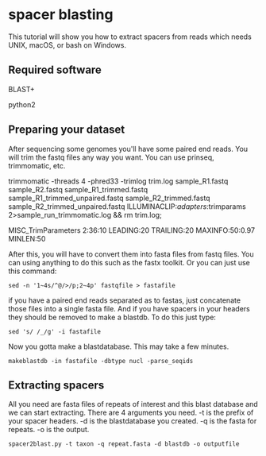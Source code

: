 # spacer blasting
This tutorial will show you how to extract spacers from reads which needs UNIX, macOS, or bash on Windows.
## Required software
BLAST+

python2

## Preparing your dataset
After sequencing some genomes you'll have some paired end reads. You will trim the fastq files any way you want. You can use prinseq, trimmomatic, etc. 

trimmomatic -threads 4 -phred33 -trimlog trim.log sample_R1.fastq sample_R2.fastq sample_R1_trimmed.fastq sample_R1_trimmed_unpaired.fastq sample_R2_trimmed.fastq sample_R2_trimmed_unpaired.fastq ILLUMINACLIP:$adapters:$trimparams 2>sample_run_trimmomatic.log && rm trim.log;

MISC_TrimParameters     2:36:10 LEADING:20 TRAILING:20 MAXINFO:50:0.97 MINLEN:50


After this, you will have to convert them into fasta files from fastq files. 
You can using anything to do this such as the fastx toolkit. Or you can just use this command:

`sed -n '1~4s/^@/>/p;2~4p' fastqfile > fastafile`

if you have a paired end reads separated as to fastas, just concatenate those files into a single fasta file. And if you have spacers in your headers they should be removed to make a blastdb. To do this just type:

`sed 's/ /_/g' -i fastafile`

Now you gotta make a blastdatabase. This may take a few minutes.

`makeblastdb -in fastafile -dbtype nucl -parse_seqids`

## Extracting spacers
All you need are fasta files of repeats of interest and this blast database and we can start extracting.
There are 4 arguments you need. -t is the prefix of your spacer headers. -d is the blastdatabase you created. -q is the fasta for repeats. -o is the output.

`spacer2blast.py -t taxon -q repeat.fasta -d blastdb -o outputfile`
